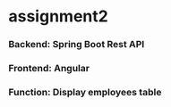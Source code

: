 # assignment2
### Backend: Spring Boot Rest API
### Frontend: Angular
### Function: Display employees table
